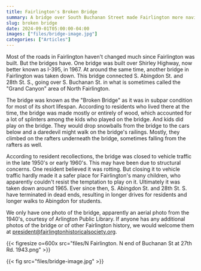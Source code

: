 ```yaml
---
title: Fairlington's Broken Bridge
summary: A bridge over South Buchanan Street made Fairlington more navigable, but it wasn't built to last.
slug: broken bridge
date: 2024-09-01T05:00:00-04:00
images: ["files/bridge-image.jpg"]
categories: ["Articles"]
---
```


Most of the roads in Fairlington haven't changed much since Fairlington was built. But the bridges have. One bridge was built over Shirley Highway, now better known as I-395, in 1967. At around the same time, another bridge in Fairlington was taken down. This bridge connected S. Abingdon St. and 28th St. S., going over S. Buchanan St. in what is sometimes called the "Grand Canyon" area of North Fairlington.

The bridge was known as the "Broken Bridge" as it was in subpar condition for most of its short lifespan. According to residents who lived there at the time, the bridge was made mostly or entirely of wood, which accounted for a lot of splinters among the kids who played on the bridge. And kids did play on the bridge. They would drop snowballs from the bridge to the cars below and a daredevil might walk on the bridge's railings. Mostly, they climbed on the rafters underneath the bridge, sometimes falling from the rafters as well.

According to resident recollections, the bridge was closed to vehicle traffic in the late 1950's or early 1960's. This may have been due to structural concerns. One resident believed it was rotting. But closing it to vehicle traffic hardly made it a safer place for Fairlington's many children, who apparently couldn't resist the temptation to play on it. Ultimately it was taken down around 1965. Ever since then, S. Abingdon St. and 28th St. S. have terminated in dead ends, resulting in longer drives for residents and longer walks to Abingdon for students.

We only have one photo of the bridge, apparently an aerial photo from the 1940's, courtesy of Arlington Public Library. If anyone has any additional photos of the bridge or of other Fairlington history, we would welcome them at president@fairlingtonhistoricalsociety.org.

{{< figresize o=600x src="files/N Fairlington. N end of Buchanan St at 27th Rd. 1943.png" >}}

{{< fig src="files/bridge-image.jpg" >}}